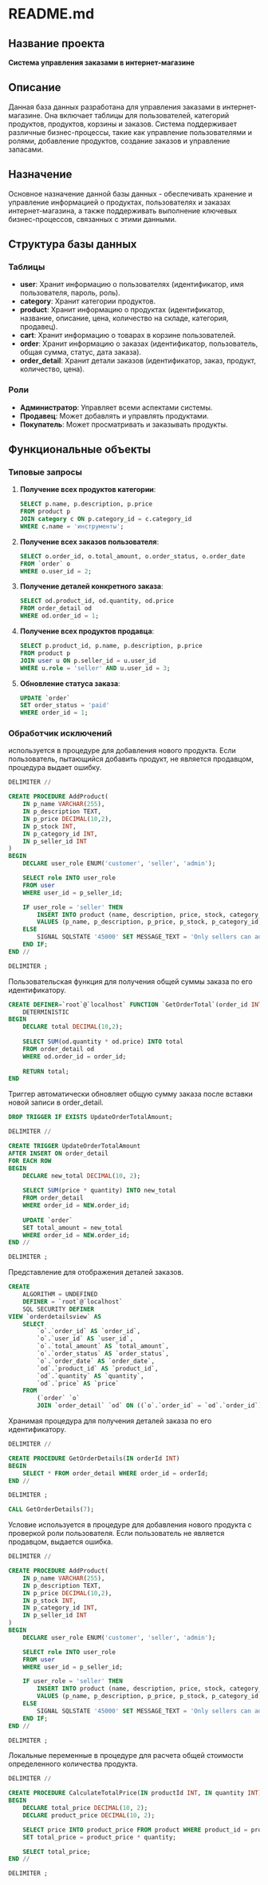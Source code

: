 # README.md

## Название проекта

**Система управления заказами в интернет-магазине**

## Описание

Данная база данных разработана для управления заказами в интернет-магазине. Она включает таблицы для пользователей, категорий продуктов, продуктов, корзины и заказов. Система поддерживает различные бизнес-процессы, такие как управление пользователями и ролями, добавление продуктов, создание заказов и управление запасами.

## Назначение

Основное назначение данной базы данных - обеспечивать хранение и управление информацией о продуктах, пользователях и заказах интернет-магазина, а также поддерживать выполнение ключевых бизнес-процессов, связанных с этими данными.

## Структура базы данных

### Таблицы

- **user**: Хранит информацию о пользователях (идентификатор, имя пользователя, пароль, роль).
- **category**: Хранит категории продуктов.
- **product**: Хранит информацию о продуктах (идентификатор, название, описание, цена, количество на складе, категория, продавец).
- **cart**: Хранит информацию о товарах в корзине пользователей.
- **order**: Хранит информацию о заказах (идентификатор, пользователь, общая сумма, статус, дата заказа).
- **order_detail**: Хранит детали заказов (идентификатор, заказ, продукт, количество, цена).

### Роли

- **Администратор**: Управляет всеми аспектами системы.
- **Продавец**: Может добавлять и управлять продуктами.
- **Покупатель**: Может просматривать и заказывать продукты.

## Функциональные объекты

### Типовые запросы

1. **Получение всех продуктов категории**:
    ```sql
    SELECT p.name, p.description, p.price
    FROM product p
    JOIN category c ON p.category_id = c.category_id
    WHERE c.name = 'инструменты';
    ```

2. **Получение всех заказов пользователя**:
    ```sql
    SELECT o.order_id, o.total_amount, o.order_status, o.order_date
    FROM `order` o
    WHERE o.user_id = 2;
    ```

3. **Получение деталей конкретного заказа**:
    ```sql
    SELECT od.product_id, od.quantity, od.price
    FROM order_detail od
    WHERE od.order_id = 1;
    ```

4. **Получение всех продуктов продавца**:
    ```sql
    SELECT p.product_id, p.name, p.description, p.price
    FROM product p
    JOIN user u ON p.seller_id = u.user_id
    WHERE u.role = 'seller' AND u.user_id = 3;
    ```

5. **Обновление статуса заказа**:
    ```sql
    UPDATE `order`
    SET order_status = 'paid'
    WHERE order_id = 1;
    ```

### Обработчик исключений

 используется в процедуре для добавления нового продукта. Если пользователь, пытающийся добавить продукт, не является продавцом, процедура выдает ошибку.
```sql
DELIMITER //

CREATE PROCEDURE AddProduct(
    IN p_name VARCHAR(255),
    IN p_description TEXT,
    IN p_price DECIMAL(10,2),
    IN p_stock INT,
    IN p_category_id INT,
    IN p_seller_id INT
)
BEGIN
    DECLARE user_role ENUM('customer', 'seller', 'admin');

    SELECT role INTO user_role
    FROM user
    WHERE user_id = p_seller_id;

    IF user_role = 'seller' THEN
        INSERT INTO product (name, description, price, stock, category_id, seller_id)
        VALUES (p_name, p_description, p_price, p_stock, p_category_id, p_seller_id);
    ELSE
        SIGNAL SQLSTATE '45000' SET MESSAGE_TEXT = 'Only sellers can add products';
    END IF;
END //

DELIMITER ;
```
Пользовательская функция
для получения общей суммы заказа по его идентификатору.
```sql
CREATE DEFINER=`root`@`localhost` FUNCTION `GetOrderTotal`(order_id INT) RETURNS decimal(10,2)
    DETERMINISTIC
BEGIN
    DECLARE total DECIMAL(10,2);
    
    SELECT SUM(od.quantity * od.price) INTO total
    FROM order_detail od
    WHERE od.order_id = order_id;
    
    RETURN total;
END
```
Триггер
 автоматически обновляет общую сумму заказа после вставки новой записи в order_detail.
```sql
DROP TRIGGER IF EXISTS UpdateOrderTotalAmount;

DELIMITER //

CREATE TRIGGER UpdateOrderTotalAmount
AFTER INSERT ON order_detail
FOR EACH ROW
BEGIN
    DECLARE new_total DECIMAL(10, 2);
    
    SELECT SUM(price * quantity) INTO new_total
    FROM order_detail
    WHERE order_id = NEW.order_id;
    
    UPDATE `order`
    SET total_amount = new_total
    WHERE order_id = NEW.order_id;
END //

DELIMITER ;
```
Представление
 для отображения деталей заказов.
```sql
CREATE 
    ALGORITHM = UNDEFINED 
    DEFINER = `root`@`localhost` 
    SQL SECURITY DEFINER
VIEW `orderdetailsview` AS
    SELECT 
        `o`.`order_id` AS `order_id`,
        `o`.`user_id` AS `user_id`,
        `o`.`total_amount` AS `total_amount`,
        `o`.`order_status` AS `order_status`,
        `o`.`order_date` AS `order_date`,
        `od`.`product_id` AS `product_id`,
        `od`.`quantity` AS `quantity`,
        `od`.`price` AS `price`
    FROM
        (`order` `o`
        JOIN `order_detail` `od` ON ((`o`.`order_id` = `od`.`order_id`)));
```
Хранимая процедура
 для получения деталей заказа по его идентификатору.
```sql
DELIMITER //

CREATE PROCEDURE GetOrderDetails(IN orderId INT)
BEGIN
    SELECT * FROM order_detail WHERE order_id = orderId;
END //

DELIMITER ;

CALL GetOrderDetails(7);
```
Условие
 используется в процедуре для добавления нового продукта с проверкой роли пользователя. Если пользователь не является продавцом, выдается ошибка.
```sql
DELIMITER //

CREATE PROCEDURE AddProduct(
    IN p_name VARCHAR(255),
    IN p_description TEXT,
    IN p_price DECIMAL(10,2),
    IN p_stock INT,
    IN p_category_id INT,
    IN p_seller_id INT
)
BEGIN
    DECLARE user_role ENUM('customer', 'seller', 'admin');

    SELECT role INTO user_role
    FROM user
    WHERE user_id = p_seller_id;

    IF user_role = 'seller' THEN
        INSERT INTO product (name, description, price, stock, category_id, seller_id)
        VALUES (p_name, p_description, p_price, p_stock, p_category_id, p_seller_id);
    ELSE
        SIGNAL SQLSTATE '45000' SET MESSAGE_TEXT = 'Only sellers can add products';
    END IF;
END //

DELIMITER ;
```
Локальные переменные в
процедуре для расчета общей стоимости определенного количества продукта.
```sql
DELIMITER //

CREATE PROCEDURE CalculateTotalPrice(IN productId INT, IN quantity INT)
BEGIN
    DECLARE total_price DECIMAL(10, 2);
    DECLARE product_price DECIMAL(10, 2);

    SELECT price INTO product_price FROM product WHERE product_id = productId;
    SET total_price = product_price * quantity;

    SELECT total_price;
END //

DELIMITER ;
```
